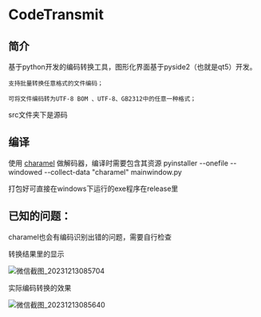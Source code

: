 # CodeTransmit
## 简介
基于python开发的编码转换工具，图形化界面基于pyside2（也就是qt5）开发。 

    支持批量转换任意格式的文件编码；
  
    可将文件编码转为UTF-8 BOM 、UTF-8、GB2312中的任意一种格式；
  
  src文件夹下是源码  
  
## 编译
使用 [charamel](https://github.com/chomechome/charamel) 做解码器，编译时需要包含其资源
pyinstaller --onefile --windowed --collect-data "charamel" mainwindow.py

打包好可直接在windows下运行的exe程序在release里

## 已知的问题：

charamel也会有编码识别出错的问题，需要自行检查

转换结果里的显示
   
![微信截图_20231213085704](https://github.com/niunuinui/CodeTransmit/assets/5020840/37893979-817b-4098-a8f5-4cd6f79ddfc3)

实际编码转换的效果
   
![微信截图_20231213085640](https://github.com/niunuinui/CodeTransmit/assets/5020840/c7b5202d-554c-4eb4-8347-faafd603756c)

